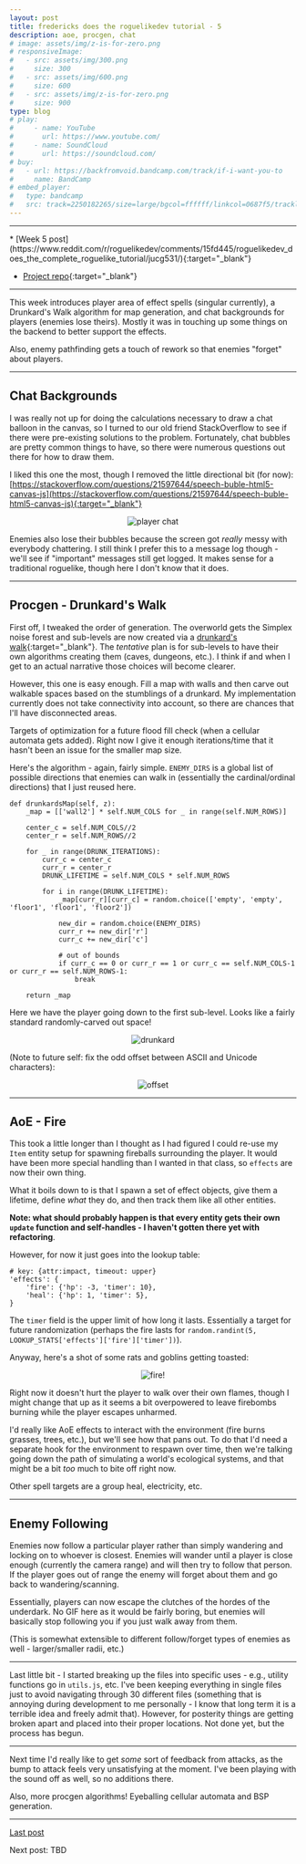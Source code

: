 ```yaml
---
layout: post
title: fredericks does the roguelikedev tutorial - 5
description: aoe, procgen, chat
# image: assets/img/z-is-for-zero.png
# responsiveImage:
#   - src: assets/img/300.png
#     size: 300
#   - src: assets/img/600.png
#     size: 600
#   - src: assets/img/z-is-for-zero.png
#     size: 900
type: blog
# play:
#     - name: YouTube
#       url: https://www.youtube.com/
#     - name: SoundCloud
#       url: https://soundcloud.com/
# buy:
#   - url: https://backfromvoid.bandcamp.com/track/if-i-want-you-to
#     name: BandCamp
# embed_player:
#   type: bandcamp
#   src: track=2250182265/size=large/bgcol=ffffff/linkcol=0687f5/tracklist=false/artwork=small/transparent=true/
---
```

<hr size="1" />
* [Week 5 post](https://www.reddit.com/r/roguelikedev/comments/15fd445/roguelikedev_does_the_complete_roguelike_tutorial/jucg531/){:target="_blank"}

* [Project repo](https://github.com/efredericks/RL-MMO){:target="_blank"}

<hr size="1" />

This week introduces player area of effect spells (singular currently), a Drunkard's Walk algorithm for map generation, and chat backgrounds for players (enemies lose theirs).  Mostly it was in touching up some things on the backend to better support the effects.

Also, enemy pathfinding gets a touch of rework so that enemies "forget" about players.

---

## Chat Backgrounds

I was really not up for doing the calculations necessary to draw a chat balloon in the canvas, so I turned to our old friend StackOverflow to see if there were pre-existing solutions to the problem.  Fortunately, chat bubbles are pretty common things to have, so there were numerous questions out there for how to draw them.

I liked this one the most, though I removed the little directional bit (for now):  [https://stackoverflow.com/questions/21597644/speech-buble-html5-canvas-js](https://stackoverflow.com/questions/21597644/speech-buble-html5-canvas-js){:target="_blank"}

<div align="center">
  <img src="https://i.imgur.com/G55Vmv6.png" alt="player chat" title="player chat" />
</div>

Enemies also lose their bubbles because the screen got *really* messy with everybody chattering.  I still think I prefer this to a message log though - we'll see if "important" messages still get logged.  It makes sense for a traditional roguelike, though here I don't know that it does.

---

## Procgen - Drunkard's Walk

First off, I tweaked the order of generation.  The overworld gets the Simplex noise forest and sub-levels are now created via a [drunkard's walk](https://en.wikipedia.org/wiki/Random_walk){:target="_blank"}.  The *tentative* plan is for sub-levels to have their own algorithms creating them (caves, dungeons, etc.).  I think if and when I get to an actual narrative those choices will become clearer.  

However, this one is easy enough.  Fill a map with walls and then carve out walkable spaces based on the stumblings of a drunkard.  My implementation currently does not take connectivity into account, so there are chances that I'll have disconnected areas.

Targets of optimization for a future flood fill check (when a cellular automata gets added).  Right now I give it enough iterations/time that it hasn't been an issue for the smaller map size.

Here's the algorithm - again, fairly simple.  `ENEMY_DIRS` is a global list of possible directions that enemies can walk in (essentially the cardinal/ordinal directions) that I just reused here.

```
def drunkardsMap(self, z):
    _map = [['wall2'] * self.NUM_COLS for _ in range(self.NUM_ROWS)]

    center_c = self.NUM_COLS//2
    center_r = self.NUM_ROWS//2

    for _ in range(DRUNK_ITERATIONS):
        curr_c = center_c
        curr_r = center_r
        DRUNK_LIFETIME = self.NUM_COLS * self.NUM_ROWS

        for i in range(DRUNK_LIFETIME):
            _map[curr_r][curr_c] = random.choice(['empty', 'empty', 'floor1', 'floor1', 'floor2'])

            new_dir = random.choice(ENEMY_DIRS)
            curr_r += new_dir['r']
            curr_c += new_dir['c']

            # out of bounds
            if curr_c == 0 or curr_r == 1 or curr_c == self.NUM_COLS-1 or curr_r == self.NUM_ROWS-1:
                break

    return _map
```

Here we have the player going down to the first sub-level.  Looks like a fairly standard randomly-carved out space!

<div align="center">
  <img src="https://i.imgur.com/a2T233M.gif" alt="drunkard" title="drunkard" />
</div>

(Note to future self: fix the odd offset between ASCII and Unicode characters):

<div align="center">
  <img src="https://i.imgur.com/DjVFihK.png" alt="offset" title="offset" />
</div>


---

## AoE - Fire 

This took a little longer than I thought as I had figured I could re-use my `Item` entity setup for spawning fireballs surrounding the player.  It would have been more special handling than I wanted in that class, so `effects` are now their own thing.  

What it boils down to is that I spawn a set of effect objects, give them a lifetime, define *what* they do, and then track them like all other entities.

**Note: what should probably happen is that every entity gets their own `update` function and self-handles - I haven't gotten there yet with refactoring**.

However, for now it just goes into the lookup table:

```
# key: {attr:impact, timeout: upper}
'effects': {
    'fire': {'hp': -3, 'timer': 10},
    'heal': {'hp': 1, 'timer': 5},
}
```

The `timer` field is the upper limit of how long it lasts.  Essentially a target for future randomization (perhaps the fire lasts for `random.randint(5, LOOKUP_STATS['effects']['fire']['timer'])`).

Anyway, here's a shot of some rats and goblins getting toasted:

<div align="center">
  <img src="https://i.imgur.com/GtnnYcF.gif" alt="fire!" title="fire!" />
</div>

Right now it doesn't hurt the player to walk over their own flames, though I might change that up as it seems a bit overpowered to leave firebombs burning while the player escapes unharmed.

I'd really like AoE effects to interact with the environment (fire burns grasses, trees, etc.), but we'll see how that pans out.  To do that I'd need a separate hook for the environment to respawn over time, then we're talking going down the path of simulating a world's ecological systems, and that might be a bit *too* much to bite off right now.

Other spell targets are a group heal, electricity, etc.  

---

## Enemy Following

Enemies now follow a particular player rather than simply wandering and locking on to whoever is closest.  Enemies will wander until a player is close enough (currently the camera range) and will then try to follow that person.  If the player goes out of range the enemy will forget about them and go back to wandering/scanning.

Essentially, players can now escape the clutches of the hordes of the underdark.  No GIF here as it would be fairly boring, but enemies will basically stop following you if you just walk away from them.

(This is somewhat extensible to different follow/forget types of enemies as well - larger/smaller radii, etc.)

---

Last little bit - I started breaking up the files into specific uses - e.g., utility functions go in `utils.js`, etc.  I've been keeping everything in single files just to avoid navigating through 30 different files (something that is annoying during development to me personally - I know that long term it is a terrible idea and freely admit that).  However, for posterity things are getting broken apart and placed into their proper locations.  Not done yet, but the process has begun.

---

Next time I'd really like to get *some* sort of feedback from attacks, as the bump to attack feels very unsatisfying at the moment.  I've been playing with the sound off as well, so no additions there.

Also, more procgen algorithms!  Eyeballing cellular automata and BSP generation.  

---
[Last post](/rldev-4.html)

Next post: TBD

